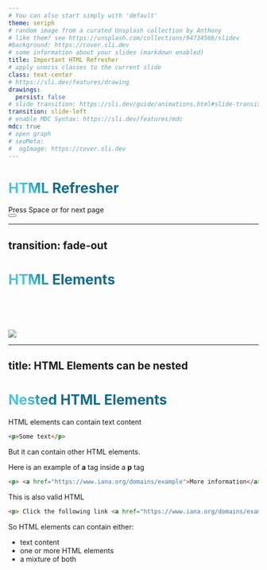 ```yaml
---
# You can also start simply with 'default'
theme: seriph
# random image from a curated Unsplash collection by Anthony
# like them? see https://unsplash.com/collections/94734566/slidev
#background: https://cover.sli.dev
# some information about your slides (markdown enabled)
title: Important HTML Refresher
# apply unocss classes to the current slide
class: text-center
# https://sli.dev/features/drawing
drawings:
  persist: false
# slide transition: https://sli.dev/guide/animations.html#slide-transitions
transition: slide-left
# enable MDC Syntax: https://sli.dev/features/mdc
mdc: true
# open graph
# seoMeta:
#  ogImage: https://cover.sli.dev
---
```


# HTML Refresher



<div @click="$slidev.nav.next" class="mt-12 py-1" hover:bg="white op-10">
  Press Space or <carbon:arrow-right /> for next page 
</div>

<div class="abs-br m-6 text-xl">
  <button @click="$slidev.nav.openInEditor()" title="Open in Editor" class="slidev-icon-btn">
    <carbon:edit />
  </button>
  <a href="https://github.com/slidevjs/slidev" target="_blank" class="slidev-icon-btn">
    <carbon:logo-github />
  </a>
</div>

<!--
The last comment block of each slide will be treated as slide notes. It will be visible and editable in Presenter Mode along with the slide. [Read more in the docs](https://sli.dev/guide/syntax.html#notes)
-->

---
transition: fade-out
---

# HTML Elements

<br><br><br>

<img class="w-full" src="https://wikimedia.org/api/rest_v1/media/math/render/svg/37506127f0730d9b6035530f46c706af4e2319d4"/>


<!--
You can have `style` tag in markdown to override the style for the current page.
Learn more: https://sli.dev/features/slide-scope-style
-->

<style>
h1 {
  background-color: #2B90B6;
  background-image: linear-gradient(45deg, #4EC5D4 10%, #146b8c 20%);
  background-size: 100%;
  -webkit-background-clip: text;
  -moz-background-clip: text;
  -webkit-text-fill-color: transparent;
  -moz-text-fill-color: transparent;
}
</style>

<!--
Here is another comment.
-->

---
title: HTML Elements can be nested
---

# Nested HTML Elements

HTML elements can contain text content

```html
<p>Some text</p>
```

But it can contain other HTML elements.

Here is an example of **a** tag inside a **p** tag

```html
<p> <a href="https://www.iana.org/domains/example">More information</a> </p>
```

This is also valid HTML

```html
<p> Click the following link <a href="https://www.iana.org/domains/example">Some link</a></p>
```

So HTML elements can contain either:
* text content
* one or more HTML elements
* a mixture of both

